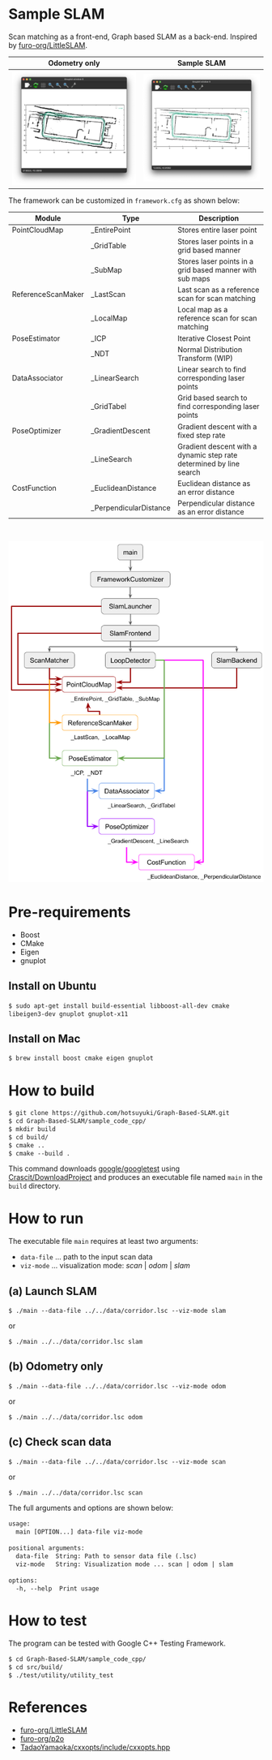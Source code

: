 # Sample SLAM

Scan matching as a front-end, Graph based SLAM as a back-end.
Inspired by [furo-org/LittleSLAM](https://github.com/furo-org/LittleSLAM).

| Odometry only | Sample SLAM |
| :---: | :---: |
| ![odom.png](./images/odom.png) | ![slam.png](./images/slam.png) |

The framework can be customized in `framework.cfg` as shown below:

| Module | Type | Description |
| --- | --- | --- |
| PointCloudMap | _EntirePoint | Stores entire laser point |
|  | _GridTable | Stores laser points in a grid based manner |
|  | _SubMap | Stores laser points in a grid based manner with sub maps |
| ReferenceScanMaker | _LastScan | Last scan as a reference scan for scan matching |
|  | _LocalMap | Local map as a reference scan for scan matching |
| PoseEstimator | _ICP | Iterative Closest Point |
|  | _NDT | Normal Distribution Transform (WIP) |
| DataAssociator | _LinearSearch | Linear search to find corresponding laser points |
|  | _GridTabel | Grid based search to find corresponding laser points |
| PoseOptimizer | _GradientDescent | Gradient descent with a fixed step rate |
|  | _LineSearch | Gradient descent with a dynamic step rate determined by line search |
| CostFunction | _EuclideanDistance | Euclidean distance as an error distance |
|  | _PerpendicularDistance | Perpendicular distance as an error distance |

<br/>

![dependency_graph.png](./images/dependency_graph.png)

# Pre-requirements

* Boost
* CMake
* Eigen
* gnuplot

## Install on Ubuntu

```
$ sudo apt-get install build-essential libboost-all-dev cmake libeigen3-dev gnuplot gnuplot-x11
```

## Install on Mac

```
$ brew install boost cmake eigen gnuplot
```



# How to build

```
$ git clone https://github.com/hotsuyuki/Graph-Based-SLAM.git
$ cd Graph-Based-SLAM/sample_code_cpp/
$ mkdir build
$ cd build/
$ cmake ..
$ cmake --build .
```

This command downloads [google/googletest](https://github.com/google/googletest) using [Crascit/DownloadProject](https://github.com/Crascit/DownloadProject) and produces an executable file named `main` in the `build` directory.



# How to run

The executable file `main` requires at least two arguments:

* `data-file` ... path to the input scan data
* `viz-mode` ... visualization mode: *scan* | *odom* | *slam*

## (a) Launch SLAM

```
$ ./main --data-file ../../data/corridor.lsc --viz-mode slam
```
or
```
$ ./main ../../data/corridor.lsc slam
```

## (b) Odometry only

```
$ ./main --data-file ../../data/corridor.lsc --viz-mode odom
```
or
```
$ ./main ../../data/corridor.lsc odom
```

## (c) Check scan data

```
$ ./main --data-file ../../data/corridor.lsc --viz-mode scan
```
or
```
$ ./main ../../data/corridor.lsc scan
```

The full arguments and options are shown below:

```
usage:
  main [OPTION...] data-file viz-mode

positional arguments:
  data-file  String: Path to sensor data file (.lsc)
  viz-mode   String: Visualization mode ... scan | odom | slam

options:
  -h, --help  Print usage
```



# How to test

The program can be tested with Google C++ Testing Framework.

```
$ cd Graph-Based-SLAM/sample_code_cpp/
$ cd src/build/
$ ./test/utility/utility_test
```



# References

* [furo-org/LittleSLAM](https://github.com/furo-org/LittleSLAM)
* [furo-org/p2o](https://github.com/furo-org/p2o/tree/768dee340de702a6eee61f7b0172a836d1e021ea)
* [TadaoYamaoka/cxxopts/include/cxxopts.hpp](https://github.com/TadaoYamaoka/cxxopts/blob/master/include/cxxopts.hpp)